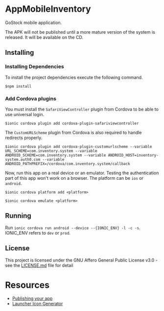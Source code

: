 # AppMobileInventory

GoStock mobile application.

The APK will not be published until a more mature version of the system is released. It will be available on the CD.

## Installing

### Installing Dependencies

To install the project dependencies execute the following command.

```
$npm install
```
### Add Cordova plugins

You must install the `SafariViewController` plugin from Cordova to be able to use universal login. 

```
$ionic cordova plugin add cordova-plugin-safariviewcontroller
```

The `CustomURLScheme` plugin from Cordova is also required to handle redirects properly. 

```
$ionic cordova plugin add cordova-plugin-customurlscheme --variable URL_SCHEME=com.inventory.system --variable ANDROID_SCHEME=com.inventory.system --variable ANDROID_HOST=inventory-system.auth0.com --variable ANDROID_PATHPREFIX=/cordova/com.inventory.system/callback
```
Now, run this app on a real device or an emulator. Testing the authentication part of this app won't work on a browser. The platform can be `ios` or `android`.

```
$ionic cordova platform add <platform>
```

```
$ionic cordova emulate <platform>
```

## Running

Run `ionic cordova run android --device --{IONIC_ENV} -l -c -s`. IONIC_ENV refers to `dev` or `prod`.

## License

This project is licensed under the GNU Affero General Public License v3.0 - see the [LICENSE.md](https://github.com/alobaton/app-mobile-inventory/blob/master/LICENSE) file for detail

# Resources

* [Publishing your app](https://ionicframework.com/docs/v1/guide/publishing.html)
* [Launcher Icon Generator](https://romannurik.github.io/AndroidAssetStudio/icons-launcher.html#foreground.type=clipart&foreground.clipart=android&foreground.space.trim=1&foreground.space.pad=0.25&foreColor=rgba(96%2C%20125%2C%20139%2C%200)&backColor=rgb(68%2C%20138%2C%20255)&crop=0&backgroundShape=square&effects=none&name=ic_launcher)